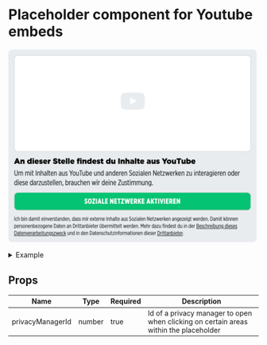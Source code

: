 # Placeholder component for Youtube embeds

<p>
  <img src="../../../../docs/embed-youtube-placeholder.png" alt="Embed placeholder Youtube" width="500" />
</p>

<details>
<summary>Example</summary>

```vue
<template>
  <embed-youtube-placeholder :privacyManagerId="privacyManagerId"></embed-youtube-placeholder>
</template>

<script>
import { EmbedYoutubePlaceholder } from '@spring-media/red-sourcepoint-cmp/dist/esm/vue/components/EmbedYoutubePlaceholder';

export default {
  components: { EmbedYoutubePlaceholder },
  data: () => ({
    privacyManagerId: 12345,
  }),
};
</script>

<style lang="scss">
@import '~@spring-media/red-sourcepoint-cmp/dist/esm/vue/components/EmbedYoutubePlaceholder.css';
</style>
```
</details>

## Props

| Name             | Type   | Required | Description |
| ---------------- | ------ | -------- | ----------- |
| privacyManagerId | number | true     | Id of a privacy manager to open when clicking on certain areas within the placeholder |
